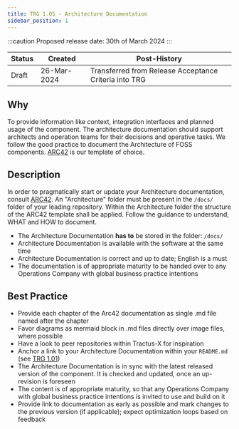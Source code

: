 ```yaml
---
title: TRG 1.05 - Architecture Documentation
sidebar_position: 1
---
```


:::caution
Proposed release date: 30th of March 2024
:::

| Status          | Created     | Post-History                                          |
|-----------------|-------------|-------------------------------------------------------|
| Draft           | 26-Mar-2024 | Transferred from Release Acceptance Criteria into TRG |

## Why

To provide information like context, integration interfaces and planned usage of the component. The architecture documentation should support architects and operation teams for their decisions and operative tasks. We follow the good practice to document the Architecture of FOSS components. [ARC42](https://arc42.org/) is our template of choice.

## Description

In order to pragmatically start or update your Architecture documentation, consult [ARC42](https://arc42.org/). An "Architecture" folder must be present in the `/docs/` folder of your leading repository. Within the Architecture folder the structure of the ARC42 template shall be applied. Follow the guidance to understand, WHAT and HOW to document.

- The Architecture Documentation **has to** be stored in the folder: `/docs/`
- Architecture Documentation is available with the software at the same time
- Architecture Documentation is correct and up to date; English is a must
- The documentation is of appropriate maturity to be handed over to any Operations Company with global business practice intentions

## Best Practice

- Provide each chapter of the Arc42 documentation as single .md file named after the chapter
- Favor diagrams as mermaid block in .md files directly over image files, where possible
- Have a look to peer repositories within Tractus-X for inspiration
- Anchor a link to your Architecture Documentation within your `README.md` (see [TRG 1.01](https://eclipse-tractusx.github.io/docs/release/trg-1/trg-1-1))
- The Architecture Documentation is in sync with the latest released version of the component. It is checked and updated, once an up-revision is foreseen
- The content is of appropriate maturity, so that any Operations Company with global business practice intentions is invited to use and build on it
- Provide link to documentation as early as possible and mark changes to the previous version (if applicable); expect optimization loops based on feedback
